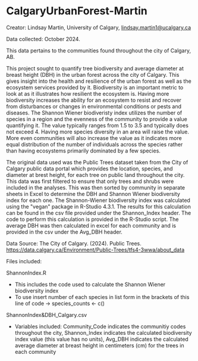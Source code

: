 # CalgaryUrbanForest-Martin

Creator: Lindsay Martin, University of Calgary, lindsay.martin1@ucalgary.ca

Data collected: October 2024.

This data pertains to the communities found throughout the city of Calgary, AB. 

This project sought to quantify tree biodiversity and average diameter at breast height (DBH) in the urban forest across the city of Calgary.  This gives insight into the health and resilience of the urban forest as well as the ecosystem services provided by it.  Biodiversity is an important metric to look at as it illustrates how resilient the ecosystem is.  Having more biodiversity increases the ability for an ecosystem to resist and recover from disturbances or changes in environmental conditions or pests and diseases.  The Shannon Wiener biodiveristy index utilizes the number of species in a region and the evenness of the community to provide a value quantifying it.  The value typically ranges from 1.5 to 3.5 and typically does not exceed 4.  Having more species diversity in an area will raise the value.  More even communities will also increase the value as it indicates more equal distribution of the number of individuals across the species rather than having ecosystems primarily dominated by a few species.  

The original data used was the Public Trees dataset taken from the City of Calgary public data portal  which provides the location, species, and diameter at brest height, for each tree on public land throughout the city.  This data was first filtered to ensure that only trees and shrubs were included in the analyses.  This was then sorted by community in separate sheets in Excel to determine the DBH and Shannon Wiener biodiversity index for each one.  The Shannon-Wiener biodiversity index was calculated using the "vegan" package in R-Studio 4.3.1.  The results for this calculation can be found in the csv file provided under the Shannon_Index header.  The code to perform this calculation is provided in the R-Studio script.  The average DBH was then calculated in excel for each community and is provided in the csv under the Avg_DBH header.  

Data Source:
The City of Calgary. (2024). Public Trees. https://data.calgary.ca/Environment/Public-Trees/tfs4-3wwa/about_data 

Files included:

ShannonIndex.R 
- This includes the code used to calculate the Shannon Wiener biodiversity index
- To use insert number of each species in list form in the brackets of this line of code -> species_counts <- c()

ShannonIndex&DBH_Calgary.csv
- Variables included: Community_Code indicates the communitiy codes throughout the city, Shannon_Index indicates the calculated biodiversity index value (this value has no units), Avg_DBH indicates the calculated average diameter at breast height in centimeters (cm) for the trees in each community
